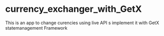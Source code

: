 # currency_exchanger_with_GetX
 This is an app to change curencies using live API s implement it with GetX statemanagement Framework
